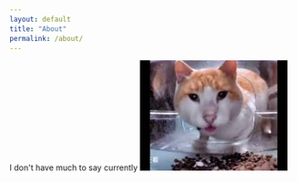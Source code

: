```yaml
---
layout: default
title: "About"
permalink: /about/
---
```

I don't have much to say currently
![Funny Cat](assets/images/funnycat.png)
